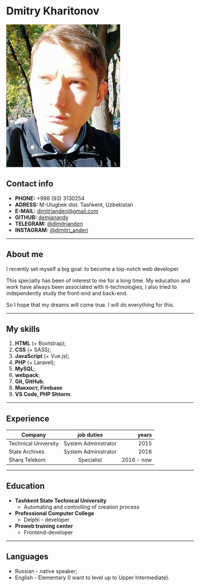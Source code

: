 # Dmitry Kharitonov

![My photo](./photo.jpg)

## Contact info


+ __PHONE:__ +998 (93) 3130254
+ __ADRESS:__ M-Ulugbek dist. Tashkent, Uzbekistan
+ __E-MAIL:__ [dimitrianderi@gmail.com][1]
+ __GITHUB:__ [demianandy][2] 
+ __TELEGRAM:__ [@dimitrianderi][3]
+ __INSTAGRAM:__ [@dimitri_anderi][4]

----

## About me

I recently set myself a big goal: to become a top-notch web developer. 

This specialty has been of interest to me for a long time. My education and work have always been associated with it-technologies, I also tried to independently study the front-end and back-end. 

So I hope that my dreams will come true. I will do everything for this.

----

## My skills
1. __HTML__ (+ Bootstrap);
2. __CSS__ (+ SASS);
3. __JavaScript__ (+ Vue.js);
4. __PHP__ (+ Laravel);
5. __MySQL__;
6. __webpack__;
7. __Git, GitHub__;
8. __Макхост, Firebase__
9. __VS Code, PHP Shtorm__.

----

## Experience

__Company__ | __job duties__ | __years__
--- | :---: | ---:
Technical University | System Administrator | 2015
State Archives | System Administrator | 2016
Sharq Telekom | Specialist | 2016 - now

----

## Education
+ __Tashkent State Technical University__
    + Automating and controlling of creation process
+ __Professional Computer College__
    + Delphi - developer
+ __Proweb training center__
    + Frontend-developer

----

## Languages

+ Russian - native speaker;
+ English - Elementary (I want to level up to Upper Intermediate).

[1]: (dimitrianderi@gmail.com)
[2]: (https://github.com/demianandy)
[3]: (https://t.me/dimitrianderi)
[4]: (https://www.instagram.com/dimitri_anderi/)